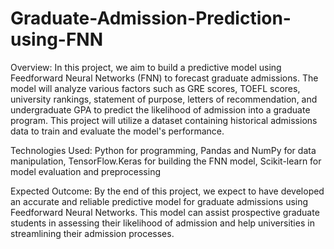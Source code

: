 # Graduate-Admission-Prediction-using-FNN
Overview:
In this project, we aim to build a predictive model using Feedforward Neural Networks (FNN) to forecast graduate admissions. The model will analyze various factors such as GRE scores, TOEFL scores, university rankings, statement of purpose, letters of recommendation, and undergraduate GPA to predict the likelihood of admission into a graduate program. This project will utilize a dataset containing historical admissions data to train and evaluate the model's performance.

Technologies Used:
Python for programming,
Pandas and NumPy for data manipulation,
TensorFlow.Keras for building the FNN model,
Scikit-learn for model evaluation and preprocessing

Expected Outcome:
By the end of this project, we expect to have developed an accurate and reliable predictive model for graduate admissions using Feedforward Neural Networks. This model can assist prospective graduate students in assessing their likelihood of admission and help universities in streamlining their admission processes.
